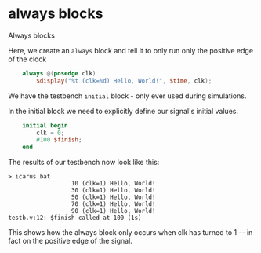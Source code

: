 # always blocks

Always blocks 

Here, we create an `always` block and tell it to only run only the positive edge of the clock

```verilog
    always @(posedge clk)
        $display("%t (clk=%d) Hello, World!", $time, clk);
```

We have the testbench `initial` block - only ever used during simulations. 

In the initial block we need to explicitly define our signal's initial values.

```verilog
    initial begin
        clk = 0;
        #100 $finish;
    end
```

The results of our testbench now look like this: 

```
> icarus.bat
                  10 (clk=1) Hello, World!
                  30 (clk=1) Hello, World!
                  50 (clk=1) Hello, World!
                  70 (clk=1) Hello, World!
                  90 (clk=1) Hello, World!
testb.v:12: $finish called at 100 (1s)
```

This shows how the always block only occurs when clk has turned to 1 -- in fact on the positive edge of the signal.
